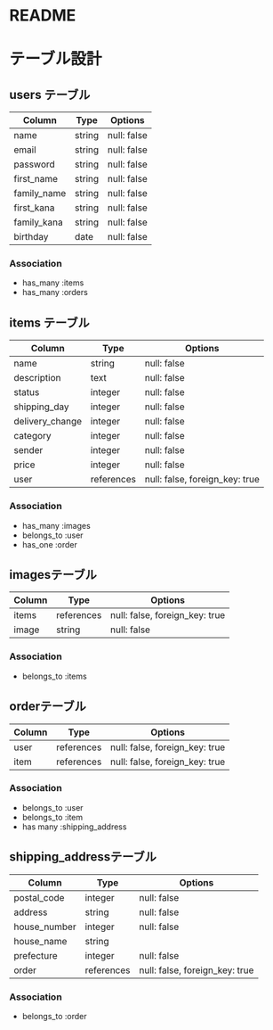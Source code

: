 # README

# テーブル設計


## users テーブル

| Column         | Type   | Options     |
| -------------- | ------ | ----------- |
| name           | string | null: false |
| email          | string | null: false |
| password       | string | null: false |
| first_name     | string | null: false |
| family_name    | string | null: false |
| first_kana     | string | null: false |
| family_kana    | string | null: false |
| birthday       | date   | null: false |

### Association

- has_many :items
- has_many :orders


## items テーブル

| Column          | Type        | Options                        |
| --------------- | ----------- | ------------------------------ |
| name            | string      | null: false                    |
| description     | text        | null: false                    |
| status          | integer     | null: false                    |
| shipping_day    | integer     | null: false                    |
| delivery_change | integer     | null: false                    |
| category        | integer     | null: false                    |
| sender          | integer     | null: false                    |
| price           | integer     | null: false                    |
| user            | references  | null: false, foreign_key: true |

### Association

- has_many :images
- belongs_to :user
- has_one :order


##  imagesテーブル

| Column          | Type       | Options                        |
| --------------- | ---------- | ------------------------------ |
| items           | references | null: false, foreign_key: true |
| image           | string     | null: false                    |

### Association

- belongs_to :items


##  orderテーブル

| Column          | Type        | Options                        |
| --------------- | ----------- | ------------------------------ |
| user            | references  | null: false, foreign_key: true |
| item            | references  | null: false, foreign_key: true |

### Association

- belongs_to :user
- belongs_to :item
- has many :shipping_address


##  shipping_addressテーブル

| Column           | Type       | Options                        |
| ---------------- | ---------- | ------------------------------ |
| postal_code      | integer    | null: false                    |
| address          | string     | null: false                    |
| house_number     | integer    | null: false                    |
| house_name       | string     |                                |
| prefecture       | integer    | null: false                    |
| order            | references | null: false, foreign_key: true |

### Association

- belongs_to :order
